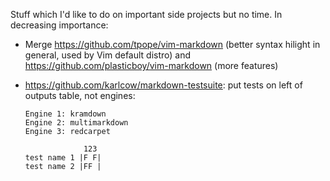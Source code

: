 Stuff which I'd like to do on important side projects but no time. In decreasing importance:

-   Merge <https://github.com/tpope/vim-markdown> (better syntax hilight in general, used by Vim default distro)
    and <https://github.com/plasticboy/vim-markdown> (more features)

-   <https://github.com/karlcow/markdown-testsuite>: put tests on left of outputs table, not engines:

        Engine 1: kramdown
        Engine 2: multimarkdown
        Engine 3: redcarpet

                     123
        test name 1 |F F|
        test name 2 |FF |
